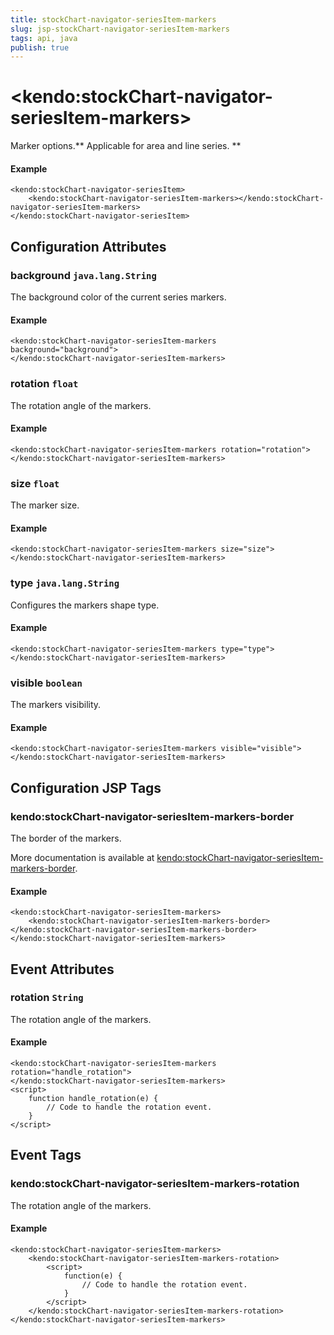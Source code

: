 ```yaml
---
title: stockChart-navigator-seriesItem-markers
slug: jsp-stockChart-navigator-seriesItem-markers
tags: api, java
publish: true
---
```


# \<kendo:stockChart-navigator-seriesItem-markers\>

Marker options.** Applicable for area and line series. **

#### Example
    <kendo:stockChart-navigator-seriesItem>
        <kendo:stockChart-navigator-seriesItem-markers></kendo:stockChart-navigator-seriesItem-markers>
    </kendo:stockChart-navigator-seriesItem>

## Configuration Attributes

### background `java.lang.String`

The background color of the current series markers.

#### Example
    <kendo:stockChart-navigator-seriesItem-markers background="background">
    </kendo:stockChart-navigator-seriesItem-markers>

### rotation `float`

The rotation angle of the markers.

#### Example
    <kendo:stockChart-navigator-seriesItem-markers rotation="rotation">
    </kendo:stockChart-navigator-seriesItem-markers>

### size `float`

The marker size.

#### Example
    <kendo:stockChart-navigator-seriesItem-markers size="size">
    </kendo:stockChart-navigator-seriesItem-markers>

### type `java.lang.String`

Configures the markers shape type.

#### Example
    <kendo:stockChart-navigator-seriesItem-markers type="type">
    </kendo:stockChart-navigator-seriesItem-markers>

### visible `boolean`

The markers visibility.

#### Example
    <kendo:stockChart-navigator-seriesItem-markers visible="visible">
    </kendo:stockChart-navigator-seriesItem-markers>


##  Configuration JSP Tags

### kendo:stockChart-navigator-seriesItem-markers-border

The border of the markers.

More documentation is available at [kendo:stockChart-navigator-seriesItem-markers-border](stockchart/navigator-seriesitem-markers-border).

#### Example

    <kendo:stockChart-navigator-seriesItem-markers>
        <kendo:stockChart-navigator-seriesItem-markers-border></kendo:stockChart-navigator-seriesItem-markers-border>
    </kendo:stockChart-navigator-seriesItem-markers>


## Event Attributes

### rotation `String`

The rotation angle of the markers.


#### Example
    <kendo:stockChart-navigator-seriesItem-markers rotation="handle_rotation">
    </kendo:stockChart-navigator-seriesItem-markers>
    <script>
        function handle_rotation(e) {
            // Code to handle the rotation event.
        }
    </script>

## Event Tags

### kendo:stockChart-navigator-seriesItem-markers-rotation

The rotation angle of the markers.


#### Example
    <kendo:stockChart-navigator-seriesItem-markers>
        <kendo:stockChart-navigator-seriesItem-markers-rotation>
            <script>
                function(e) {
                    // Code to handle the rotation event.
                }
            </script>
        </kendo:stockChart-navigator-seriesItem-markers-rotation>
    </kendo:stockChart-navigator-seriesItem-markers>

 
